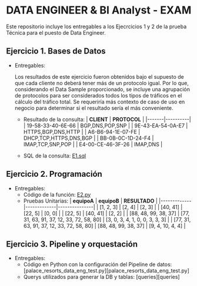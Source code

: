 #  DATA ENGINEER & BI Analyst - EXAM

Este repositorio incluye los entregables a los Ejecrcicios 1 y 2 de la prueba Técnica para el puesto de Data Engineer.

## Ejercicio 1. Bases de Datos
  * Entregables:
    
    Los resultados de este ejercicio fueron obtenidos bajo el supuesto de que cada cliente no deberá tener más de un protocolo igual. Por lo que, considerando el Data Sample proporcionado, se incluye una agrupación de protocolos para ser considerados todos los tipos de tráficos en el cálculo del tráfico total. Se requeriría más contexto de caso de uso en negocio para determinar si el resultado sería el más conveniente.
    - Resultado de la consulta:
      | **CLIENT** | **PROTOCOL** |
      |-------|----------|
      | 19-58-33-40-6E-66 | BGP,DNS,POP,SNP |
      | 9E-43-EA-54-0A-E7 | HTTPS,BGP,DNS,HTTP |
      | A6-B6-94-1E-07-FE | DHCP,TCP,HTTPS,DNS,BGP |
      | BB-0B-0C-1D-24-F4 | IMAP,TCP,SNP,POP |
      | E4-00-CE-46-3F-26 | IMAP,DNS |
      
    - SQL de la consulta: [E1.sql](E1.sql)

## Ejercicio 2. Programación
  * Entregables:
    - Código de la función: [E2.py](E2.py)
    - Pruebas Unitarias:
      | **equipoA** | **equipoB** | **RESULTADO** |
      |-------------|-------------|---------------|
      | \[1, 2, 3\] | \[2, 4\] | \[2, 3\] |
      | \[40, 41\] | \[22, 5\] | \[0, 0\] |
      | \[22, 5\] | \[40, 41\] | \[2, 2\] |
      | \[88, 48, 99, 38, 37] | \[77, 31, 63, 91, 37, 12, 33, 72, 58, 80] | \[3, 0, 3, 4, 1, 0, 0, 3, 3, 3] |
      | \[77, 31, 63, 91, 37, 12, 33, 72, 58, 80] | \[88, 48, 99, 38, 37] | \[9, 4, 10, 4, 4] |

## Ejercicio 3. Pipeline y orquestación
 * Entregables:
   -  Código en Python con la configuración del Pipeline de datos: [palace_resorts_data_eng_test.py][palace_resorts_data_eng_test.py]
   -  Querys utilizados para generar la DB y tablas: [queries][queries]
